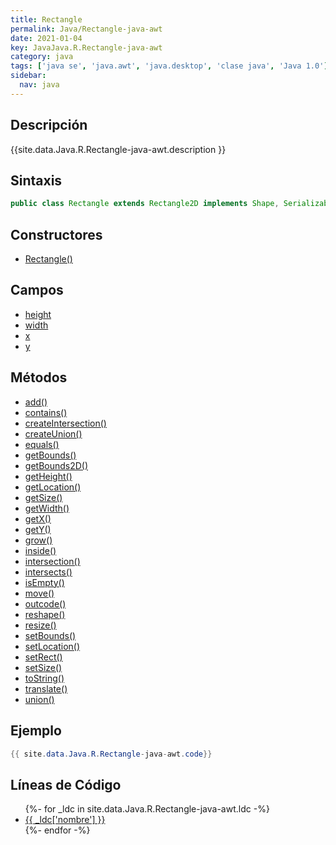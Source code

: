 ```yaml
---
title: Rectangle
permalink: Java/Rectangle-java-awt
date: 2021-01-04
key: JavaJava.R.Rectangle-java-awt
category: java
tags: ['java se', 'java.awt', 'java.desktop', 'clase java', 'Java 1.0']
sidebar: 
  nav: java
---
```


## Descripción
{{site.data.Java.R.Rectangle-java-awt.description }}

## Sintaxis
~~~java
public class Rectangle extends Rectangle2D implements Shape, Serializable
~~~

## Constructores
* [Rectangle()](/Java/Rectangle-java-awt/Rectangle/)

## Campos
* [height](/Java/Rectangle-java-awt/height)
* [width](/Java/Rectangle-java-awt/width)
* [x](/Java/Rectangle-java-awt/x)
* [y](/Java/Rectangle-java-awt/y)

## Métodos
* [add()](/Java/Rectangle-java-awt/add)
* [contains()](/Java/Rectangle-java-awt/contains)
* [createIntersection()](/Java/Rectangle-java-awt/createIntersection)
* [createUnion()](/Java/Rectangle-java-awt/createUnion)
* [equals()](/Java/Rectangle-java-awt/equals)
* [getBounds()](/Java/Rectangle-java-awt/getBounds)
* [getBounds2D()](/Java/Rectangle-java-awt/getBounds2D)
* [getHeight()](/Java/Rectangle-java-awt/getHeight)
* [getLocation()](/Java/Rectangle-java-awt/getLocation)
* [getSize()](/Java/Rectangle-java-awt/getSize)
* [getWidth()](/Java/Rectangle-java-awt/getWidth)
* [getX()](/Java/Rectangle-java-awt/getX)
* [getY()](/Java/Rectangle-java-awt/getY)
* [grow()](/Java/Rectangle-java-awt/grow)
* [inside()](/Java/Rectangle-java-awt/inside)
* [intersection()](/Java/Rectangle-java-awt/intersection)
* [intersects()](/Java/Rectangle-java-awt/intersects)
* [isEmpty()](/Java/Rectangle-java-awt/isEmpty)
* [move()](/Java/Rectangle-java-awt/move)
* [outcode()](/Java/Rectangle-java-awt/outcode)
* [reshape()](/Java/Rectangle-java-awt/reshape)
* [resize()](/Java/Rectangle-java-awt/resize)
* [setBounds()](/Java/Rectangle-java-awt/setBounds)
* [setLocation()](/Java/Rectangle-java-awt/setLocation)
* [setRect()](/Java/Rectangle-java-awt/setRect)
* [setSize()](/Java/Rectangle-java-awt/setSize)
* [toString()](/Java/Rectangle-java-awt/toString)
* [translate()](/Java/Rectangle-java-awt/translate)
* [union()](/Java/Rectangle-java-awt/union)

## Ejemplo
~~~java
{{ site.data.Java.R.Rectangle-java-awt.code}}
~~~

## Líneas de Código
<ul>
{%- for _ldc in site.data.Java.R.Rectangle-java-awt.ldc -%}
   <li>
       <a href="{{_ldc['url'] }}">{{ _ldc['nombre'] }}</a>
   </li>
{%- endfor -%}
</ul>

